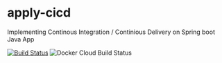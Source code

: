 # apply-cicd
Implementing Continous Integration / Continious Delivery on Spring boot Java App

[![Build Status](https://travis-ci.com/managanesh/apply-cicd.svg?branch=master)](https://travis-ci.com/managanesh/apply-cicd)
![Docker Cloud Build Status](https://img.shields.io/docker/cloud/build/managanesh/apply-cicd)